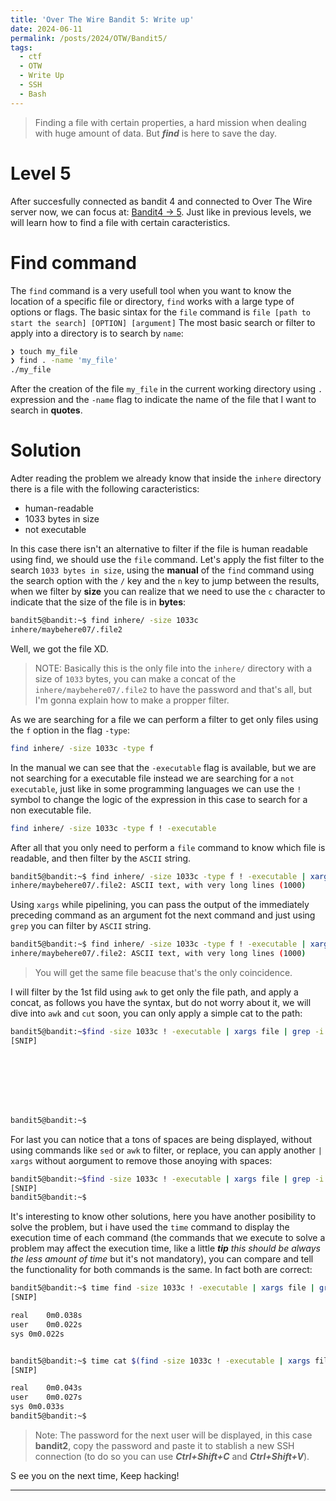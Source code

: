 ```yaml
---
title: 'Over The Wire Bandit 5: Write up'
date: 2024-06-11
permalink: /posts/2024/OTW/Bandit5/
tags:
  - ctf
  - OTW
  - Write Up
  - SSH
  - Bash
---
```


> Finding a file with certain properties, a hard mission when dealing with huge amount of data. But ***find*** is here to save the day.

Level 5
======
After succesfully connected as bandit 4 and connected to Over The Wire server now, we can focus at: [Bandit4 -> 5](https://overthewire.org/wargames/bandit/bandit5.html). Just like in previous levels, we will learn how to find a file with certain caracteristics.

Find command
======

The `find` command is a very usefull tool when you want to know the location of a specific file or directory, `find` works with a large type of options or flags. The basic sintax for the `file` command is `file [path to start the search] [OPTION] [argument]` The most basic search or filter to apply into a directory is to search by `name`:

```bash
❯ touch my_file
❯ find . -name 'my_file'
./my_file
```

After the creation of the file `my_file` in the current working directory using `.` expression and the `-name` flag to indicate the name of the file that I want to search in **quotes**.

Solution
======

Adter reading the problem we already know that inside the `inhere` directory there is a file with the following caracteristics:

- human-readable
- 1033 bytes in size
- not executable

In this case there isn't an alternative to filter if the file is human readable using find, we should use the `file` command. Let's apply the fist filter to the search `1033 bytes in size`, using the **manual** of the `find` command using the search option with the `/` key and the `n` key to jump between the results, when we filter by **size** you can realize that we need to use the `c` character to indicate that the size of the file is in **bytes**:

```bash
bandit5@bandit:~$ find inhere/ -size 1033c
inhere/maybehere07/.file2
```

Well, we got the file XD.

>NOTE: Basically this is the only file into the `inhere/` directory with a size of `1033` bytes, you can make a concat of the `inhere/maybehere07/.file2` to have the password and that's all, but I'm gonna explain how to make a propper filter.

As we are searching for a file we can perform a filter to get only files using the `f` option in the flag `-type`:
```bash
find inhere/ -size 1033c -type f
```

In the manual we can see that the `-executable` flag is available, but we are not searching for a executable file instead we are searching for a `not executable`, just like in some programming languages we can use the `!` symbol to change the logic of the expression in this case to search for a non executable file.
```bash
find inhere/ -size 1033c -type f ! -executable
```

After all that you only need to perform a `file` command to know which file is readable, and then filter by the `ASCII` string.

```bash
bandit5@bandit:~$ find inhere/ -size 1033c -type f ! -executable | xargs file
inhere/maybehere07/.file2: ASCII text, with very long lines (1000)
```
Using `xargs` while pipelining, you can pass the output of the immediately preceding command as an argument fot the next command and just using `grep` you can filter by `ASCII` string.

```bash
bandit5@bandit:~$ find inhere/ -size 1033c -type f ! -executable | xargs file | grep 'ASCII'
inhere/maybehere07/.file2: ASCII text, with very long lines (1000)
```

> You will get the same file beacuse that's the only coincidence.

I will filter by the 1st fild using `awk` to get only the file path, and apply a concat, as follows you have the syntax, but do not worry about it, we will dive into `awk` and `cut` soon, you can only apply a simple cat to the path:
```bash
bandit5@bandit:~$find -size 1033c ! -executable | xargs file | grep -i ASCII | awk -F: '{print $1}' | xargs cat
[SNIP]








bandit5@bandit:~$
```

For last you can notice that a tons of spaces are being displayed, without using commands like `sed` or `awk` to filter, or replace, you can apply another `| xargs` without aorgument to remove those anoying with spaces:

```bash
bandit5@bandit:~$find -size 1033c ! -executable | xargs file | grep -i ASCII | awk -F: '{print $1}' | xargs cat | xargs
[SNIP]
bandit5@bandit:~$
```

It's interesting to know other solutions, here you have another posibility to solve the problem, but i have used the `time` command to display the execution time of each command (the commands that we execute to solve a problem may affect the execution time, like a little ***tip*** *this should be always the less amount of time* but it's not mandatory), you can compare and tell the functionality for both commands is the same. In fact both are correct:
```bash
bandit5@bandit:~$ time find -size 1033c ! -executable | xargs file | grep -i ASCII | awk -F: '{print $1}' | xargs cat | xargs
[SNIP]

real	0m0.038s
user	0m0.022s
sys	0m0.022s


bandit5@bandit:~$ time cat $(find -size 1033c ! -executable | xargs file | grep -i ASCII | awk -F: '{print $1}' ) | xargs
[SNIP]

real	0m0.043s
user	0m0.027s
sys	0m0.033s
bandit5@bandit:~$
```

> Note: The password for the next user will be displayed, in this case **bandit2**, copy the password and paste it to stablish a new SSH connection (to do so you can use ***Ctrl+Shift+C*** and ***Ctrl+Shift+V***).

S ee you on the next time, Keep hacking!

------
